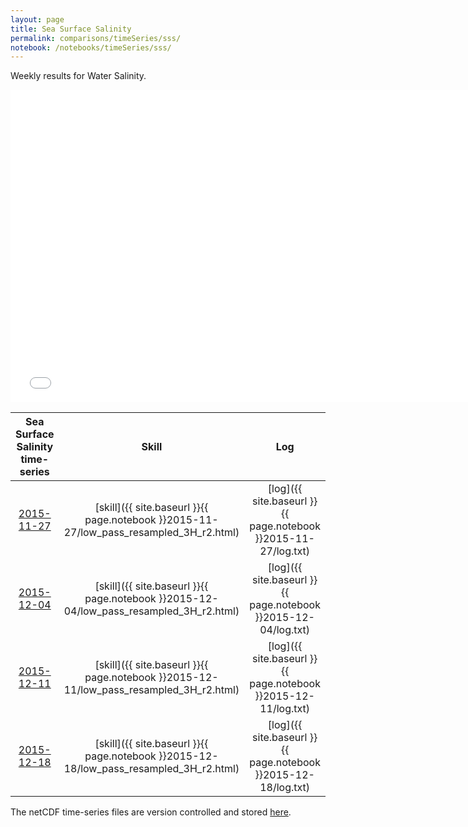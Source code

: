 ```yaml
---
layout: page
title: Sea Surface Salinity
permalink: comparisons/timeSeries/sss/
notebook: /notebooks/timeSeries/sss/
---
```


Weekly results for Water Salinity.

<iframe width="750" height="500" frameBorder="0" src="{{ site.baseurl }}{{ page.notebook }}2015-12-18/mapa.html" name="iframe"> <p>Your browser does not support iframes.</p> </iframe>


| Sea Surface Salinity time-series                                                                   | Skill                                                                | Log                                                            |
|:--------------------------------------------------------------------------------------------------:|:--------------------------------------------------------------------:|:--------------------------------------------------------------:|
| <a href="{{ site.baseurl }}{{ page.notebook }}2015-11-27/mapa.html" target="iframe">2015-11-27</a> | [skill]({{ site.baseurl }}{{ page.notebook }}2015-11-27/low_pass_resampled_3H_r2.html)  | [log]({{ site.baseurl }}{{ page.notebook }}2015-11-27/log.txt) |
| <a href="{{ site.baseurl }}{{ page.notebook }}2015-12-04/mapa.html" target="iframe">2015-12-04</a> | [skill]({{ site.baseurl }}{{ page.notebook }}2015-12-04/low_pass_resampled_3H_r2.html)  | [log]({{ site.baseurl }}{{ page.notebook }}2015-12-04/log.txt) |
| <a href="{{ site.baseurl }}{{ page.notebook }}2015-12-11/mapa.html" target="iframe">2015-12-11</a> | [skill]({{ site.baseurl }}{{ page.notebook }}2015-12-11/low_pass_resampled_3H_r2.html)  | [log]({{ site.baseurl }}{{ page.notebook }}2015-12-11/log.txt) |
| <a href="{{ site.baseurl }}{{ page.notebook }}2015-12-18/mapa.html" target="iframe">2015-12-18</a> | [skill]({{ site.baseurl }}{{ page.notebook }}2015-12-18/low_pass_resampled_3H_r2.html)  | [log]({{ site.baseurl }}{{ page.notebook }}2015-12-18/log.txt) |

The netCDF time-series files are version controlled and stored [here](https://github.com/ocefpaf/secoora/tree/gh-pages/notebooks/timeSeries/sss).
